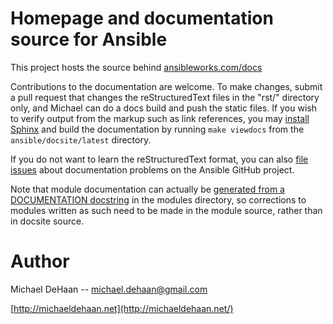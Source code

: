 Homepage and documentation source for Ansible
=============================================

This project hosts the source behind [ansibleworks.com/docs](http://www.ansibleworks.com/docs/)

Contributions to the documentation are welcome.  To make changes, submit a pull request
that changes the reStructuredText files in the "rst/" directory only, and Michael can
do a docs build and push the static files. If you wish to verify output from the markup
such as link references, you may [install Sphinx] and build the documentation by running
`make viewdocs` from the `ansible/docsite/latest` directory.

If you do not want to learn the reStructuredText format, you can also [file issues] about
documentation problems on the Ansible GitHub project.

Note that module documentation can actually be [generated from a DOCUMENTATION docstring][module-docs]
in the modules directory, so corrections to modules written as such need to be made
in the module source, rather than in docsite source.

Author
======

Michael DeHaan -- michael.dehaan@gmail.com

[http://michaeldehaan.net](http://michaeldehaan.net/)

[install Sphinx]: http://sphinx-doc.org/install.html
[file issues]: https://github.com/ansible/ansible/issues
[module-docs]: http://www.ansibleworks.com/docs/developing_modules.html#documenting-your-module

